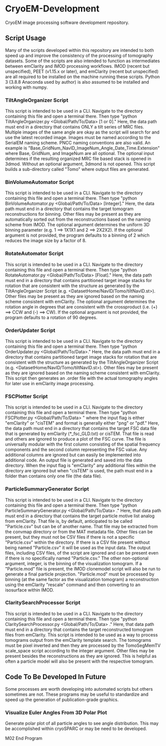 # CryoEM-Development
CryoEM image processing software development repository.

## Script Usage
Many of the scripts developed within this repository are intended to both speed up and improve the consistency of the processing of tomography datasets.
Some of the scripts are also intended to function as intermediates between emClarity and IMOD processing workflows.
IMOD (recent but unspecified), PEET (v1.15.x or later), and emClarity (recent but unspecified) are all required to be installed on the machine running these scripts.
Python 3 (3.8.8 Anaconda used by author) is also assumed to be installed and working with numpy.

### TiltAngleOrganizer Script
This script is intended to be used in a CLI. 
Navigate to the directory containing this file and open a terminal there. 
Then type "python TiltAngleOrganizer.py <Global/Path/To/Data> [1 or 0]." 
Here, the data path must end in a directory that contains ONLY a tilt series of MRC files. 
Multiple images of the same angle are okay as the script will search for and use the latest recorded image. 
Images must be named according to the SerialEM naming scheme. PNCC naming conventions are also valid. 
An example is "Base_GridNum_NavID_ImageNum_Angle_Date_Time.Extension" where Base, GridNum, and ImageNum are all optional. 
The optional input determines if the resulting organized MRC file based stack is opened in 3dmod. 
Without an optional argument, 3dmond is not opened. 
This script builds a sub-directory called "Tomo" where output files are generated.

### BinVolumeAutomator Script
This script is intended to be used in a CLI. 
Navigate to the directory containing this file and open a terminal there. 
Then type "python BinVolumeAutomator.py <Global/Path/To/Data> [Integer]." 
Here, the data path must end in a directory that contains the target tomogram reconstructions for binning. 
Other files may be present as they are automatically sorted out from the reconstructions based on the naming scheme from IMOD. 
The optional argument determines the uniform 3D binning parameter (e.g. 1 ==> 1X1X1 and 2 ==> 2X2X2). 
If the optional argument is not provided, the program defaults to a binning of 2 which reduces the image size by a factor of 8.

### RotateAutomator Script
This script is intended to be used in a CLI. 
Navigate to the directory containing this file and open a terminal there. 
Then type "python RotateAutomator.py <Global/Path/To/Data> [Float]." 
Here, the data path must end in a directory that contains partitioned target image stacks for rotation that are consistent with the structure as generated by the TiltAngleOrganizer Script (e.g. <DatasetHome/NavID/Tomo/tiltNavID.st>). 
Other files may be present as they are ignored based on the naming scheme consistent with emClarity. 
The optional argument determines the rotation angle in degrees that are consistent with the crossproduct (i.e. (+) ==> CCW and (-) ==> CW). 
If the optional argument is not provided, the program defaults to a rotation of 90 degrees.

### OrderUpdater Script
This script is intended to be used in a CLI. 
Navigate to the directory containing this file and open a terminal there. 
Then type "python OrderUpdater.py <Global/Path/To/Data>." 
Here, the data path must end in a directory that contains partitioned target image stacks for rotation that are consistent with the structure as generated by the TiltAngleOrganizer Script (e.g. <DatasetHome/NavID/Tomo/tiltNavID.st>). 
Other files may be present as they are ignored based on the naming scheme consistent with emClarity. 
This script then generates an .order file with the actual tomography angles for later use in emClarity image processing.

### FSCPlotter Script
This script is intended to be used in a CLI.
Navigate to the directory containing this file and open a terminal there.
Then type "python FSCPlotter.py <Global/Path/To/Data> <InputFlag> <Format>" where the input flag is either "emClarity" or "cisTEM" and format is generally either "png" or "pdf."
Here, the data path must end in a directory that contains the target FSC data file that is generated by emClarity (*_fsc_GLD.txt) or cisTEM.
That file is read and others are ignored to produce a plot of the FSC curve.
The file is universally modular with the first column consisting of the spatial frequency components and the second column representing the FSC value.
Any additional columns are ignored but can easily be implemented into additional code.
An output file is generated and saved into the data directory.
When the input flag is "emClarity" any additional files within the directory are ignored but when "cisTEM" is used, the path must end in a folder than contains only one file (the data file).

### ParticleSummaryGenerator Script
This script is intended to be used in a CLI.
Navigate to the directory containing this file and open a terminal there.
Then type "python ParticleSummaryGenerator.py <Global/Path/To/Data> <Integer>."
Here, that data path must end in a directory that contains the target particle motive list analog from emClarity.
That file is, by default, anticipated to be called "Particle.csv" but can be of another name.
That file may be extracted from the convmap directory or from the MAT metadata file.
Other files can be present, but they must not be CSV files if there is not a specific "Particle.csv" within the directory.
If there is a CSV file present without being named "Particle.csv" it will be used as the input data.
The output files, including CSV files, of the script are ignored and can be present even if there is no specifically named "Particle.csv."
The other non-optional argument, integer, is the binning of the visualization tomogram.
If a "Particle.mod" file is present, the IMOD clonemodel script will also be run to generate a final particle projection.
"Particle.mod" must be processed by binning (at the same factor as the visualization tomogram) a reconstruction using the emClarity "rescale" command and then converting to an isosurface within IMOD.

### ClaritySearchProcessor Script
This script is intended to be used in a CLI.
Navigate to the directory containing this file and open a terminal there.
Then type "python ClaritySearchProcessor.py <Global/Path/To/Data> <Integer>."
Here, that data path must end in a directory that contains the target reconstructed tomogram files from emClarity.
This script is intended to be used as a way to process tomograms output from the emClarity template search.
The tomograms must be pixel inverted and then they are processed by the TomoSegMemTV scale_space script according to the integer argument.
Other files may be present besides the reconstructions as they are ignored.
This is helpful as often a particle model will also be present with the respective tomogram.

## Code To Be Developed In Future
Some processes are worth developing into automated scripts but others sometimes are not.
These programs may be useful to standardize and speed up the generation of publication-grade graphics.

### Visualize Euler Angles From 3D Polar Plot
Generate polar plot of all particle angles to see angle distribution.
This may be accomplished within cryoSPARC or may be need to be developed.


M02 End Program